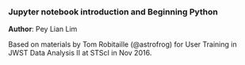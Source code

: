 ### Jupyter notebook introduction and Beginning Python

**Author**: Pey Lian Lim

Based on materials by Tom Robitaille (@astrofrog) for
User Training in JWST Data Analysis II at STScI in Nov 2016.